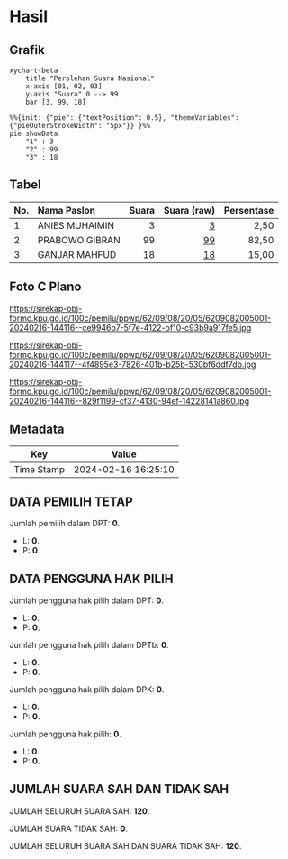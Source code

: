 # Hasil

## Grafik

```mermaid
xychart-beta
    title "Perolehan Suara Nasional"
    x-axis [01, 02, 03]
    y-axis "Suara" 0 --> 99
    bar [3, 99, 18]
```

```mermaid
%%{init: {"pie": {"textPosition": 0.5}, "themeVariables": {"pieOuterStrokeWidth": "5px"}} }%%
pie showData
    "1" : 3
    "2" : 99
    "3" : 18
```

## Tabel

| No. | Nama Paslon    | Suara | Suara (raw) | Persentase |
|:--- |:-------------- | -----:| -----------:| ----------:|
| 1   | ANIES MUHAIMIN | 3     | [3][p-1]    | 2,50       |
| 2   | PRABOWO GIBRAN | 99    | [99][p-2]   | 82,50      |
| 3   | GANJAR MAHFUD  | 18    | [18][p-3]   | 15,00      |


[p-1]: https://github.com/gigit-pemilu/pemilu-2024/blob/main/pilpres/hitung-suara/sub/62-kalimantan-tengah/sub/09-lamandau/sub/08-batang-kawa/sub/2005-liku/sub/001-tps/sub/paslon-1.txt
[p-2]: https://github.com/gigit-pemilu/pemilu-2024/blob/main/pilpres/hitung-suara/sub/62-kalimantan-tengah/sub/09-lamandau/sub/08-batang-kawa/sub/2005-liku/sub/001-tps/sub/paslon-2.txt
[p-3]: https://github.com/gigit-pemilu/pemilu-2024/blob/main/pilpres/hitung-suara/sub/62-kalimantan-tengah/sub/09-lamandau/sub/08-batang-kawa/sub/2005-liku/sub/001-tps/sub/paslon-3.txt

## Foto C Plano

https://sirekap-obj-formc.kpu.go.id/100c/pemilu/ppwp/62/09/08/20/05/6209082005001-20240216-144116--ce9946b7-5f7e-4122-bf10-c93b9a917fe5.jpg

https://sirekap-obj-formc.kpu.go.id/100c/pemilu/ppwp/62/09/08/20/05/6209082005001-20240216-144117--4f4895e3-7826-401b-b25b-530bf6ddf7db.jpg

https://sirekap-obj-formc.kpu.go.id/100c/pemilu/ppwp/62/09/08/20/05/6209082005001-20240216-144116--829f1199-cf37-4130-94ef-14228141a860.jpg


## Metadata

| Key        | Value               |
| ---------- | ------------------- |
| Time Stamp | 2024-02-16 16:25:10 |


## DATA PEMILIH TETAP

Jumlah pemilih dalam DPT: **0**.
 * L: **0**.
 * P: **0**.

## DATA PENGGUNA HAK PILIH

Jumlah pengguna hak pilih dalam DPT: **0**.
 * L: **0**.
 * P: **0**.

Jumlah pengguna hak pilih dalam DPTb: **0**.
 * L: **0**.
 * P: **0**.

Jumlah pengguna hak pilih dalam DPK: **0**.
 * L: **0**.
 * P: **0**.

Jumlah pengguna hak pilih: **0**.
 * L: **0**.
 * P: **0**.

## JUMLAH SUARA SAH DAN TIDAK SAH

JUMLAH SELURUH SUARA SAH: **120**.

JUMLAH SUARA TIDAK SAH: **0**.

JUMLAH SELURUH SUARA SAH DAN SUARA TIDAK SAH: **120**.


